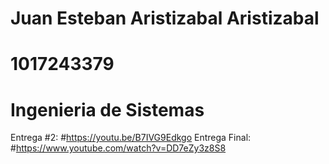 # Juan Esteban Aristizabal Aristizabal
# 1017243379
# Ingenieria de Sistemas
Entrega #2:
#https://youtu.be/B7IVG9Edkgo 
Entrega Final:
#https://www.youtube.com/watch?v=DD7eZy3z8S8
